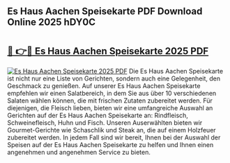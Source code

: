 ## Es Haus Aachen Speisekarte PDF Download Online 2025 hDY0C

# <h2><a href="http://gc5e06j.nevu.top/?p=Es+Haus+Aachen+Speisekarte">🔗 👉🔴 Es Haus Aachen Speisekarte 2025 PDF</a></h2>

[![Es Haus Aachen Speisekarte 2025 PDF](https://i.imgur.com/dBaPXMq.png)](http://gc5e06j.nevu.top/?p=Es+Haus+Aachen+Speisekarte)
Die Es Haus Aachen Speisekarte ist nicht nur eine Liste von Gerichten, sondern auch eine Gelegenheit, den Geschmack zu genießen. Auf unserer Es Haus Aachen Speisekarte empfehlen wir einen Salatbereich, in dem Sie aus über 10 verschiedenen Salaten wählen können, die mit frischen Zutaten zubereitet werden. Für diejenigen, die Fleisch lieben, bieten wir eine umfangreiche Auswahl an Gerichten auf der Es Haus Aachen Speisekarte an: Rindfleisch, Schweinefleisch, Huhn und Fisch. Unseren Auserwählten bieten wir Gourmet-Gerichte wie Schaschlik und Steak an, die auf einem Holzfeuer zubereitet werden. In jedem Fall sind wir bereit, Ihnen bei der Auswahl der Speisen auf der Es Haus Aachen Speisekarte zu helfen und Ihnen einen angenehmen und angenehmen Service zu bieten.
